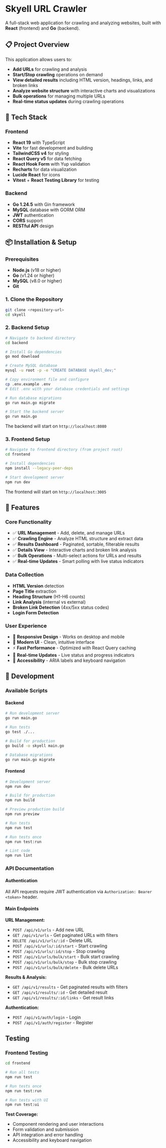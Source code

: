 # Skyell URL Crawler

A full-stack web application for crawling and analyzing websites, built with **React** (frontend) and **Go** (backend).

## 📋 **Project Overview**

This application allows users to:
- **Add URLs** for crawling and analysis
- **Start/Stop crawling** operations on demand
- **View detailed results** including HTML version, headings, links, and broken links
- **Analyze website structure** with interactive charts and visualizations
- **Bulk operations** for managing multiple URLs
- **Real-time status updates** during crawling operations

## 🚀 **Tech Stack**

### **Frontend**
- **React 19** with TypeScript
- **Vite** for fast development and building
- **TailwindCSS v4** for styling
- **React Query v5** for data fetching
- **React Hook Form** with Yup validation
- **Recharts** for data visualization
- **Lucide React** for icons
- **Vitest** + **React Testing Library** for testing

### **Backend**
- **Go 1.24.5** with Gin framework
- **MySQL** database with GORM ORM
- **JWT** authentication
- **CORS** support
- **RESTful API** design

## 📦 **Installation & Setup**

### **Prerequisites**
- **Node.js** (v18 or higher)
- **Go** (v1.24 or higher)
- **MySQL** (v8.0 or higher)
- **Git**

### **1. Clone the Repository**
```bash
git clone <repository-url>
cd skyell
```

### **2. Backend Setup**
```bash
# Navigate to backend directory
cd backend

# Install Go dependencies
go mod download

# Create MySQL database
mysql -u root -p -e "CREATE DATABASE skyell_dev;"

# Copy environment file and configure
cp .env.example .env
# Edit .env with your database credentials and settings

# Run database migrations
go run main.go migrate

# Start the backend server
go run main.go
```

The backend will start on `http://localhost:8080`

### **3. Frontend Setup**
```bash
# Navigate to frontend directory (from project root)
cd frontend

# Install dependencies
npm install --legacy-peer-deps

# Start development server
npm run dev
```

The frontend will start on `http://localhost:3005`

## 🎯 **Features**

### **Core Functionality**
- ✅ **URL Management** - Add, delete, and manage URLs
- ✅ **Crawling Engine** - Analyze HTML structure and extract data
- ✅ **Results Dashboard** - Paginated, sortable, filterable results
- ✅ **Details View** - Interactive charts and broken link analysis
- ✅ **Bulk Operations** - Multi-select actions for URLs and results
- ✅ **Real-time Updates** - Smart polling with live status indicators

### **Data Collection**
- **HTML Version** detection
- **Page Title** extraction
- **Heading Structure** (H1-H6 counts)
- **Link Analysis** (internal vs external)
- **Broken Link Detection** (4xx/5xx status codes)
- **Login Form Detection**

### **User Experience**
- 📱 **Responsive Design** - Works on desktop and mobile
- 🎨 **Modern UI** - Clean, intuitive interface
- ⚡ **Fast Performance** - Optimized with React Query caching
- 🔄 **Real-time Updates** - Live status and progress indicators
- 🎯 **Accessibility** - ARIA labels and keyboard navigation

## 🔧 **Development**

### **Available Scripts**

#### **Backend**
```bash
# Run development server
go run main.go

# Run tests
go test ./...

# Build for production
go build -o skyell main.go

# Database migrations
go run main.go migrate
```

#### **Frontend**
```bash
# Development server
npm run dev

# Build for production
npm run build

# Preview production build
npm run preview

# Run tests
npm run test

# Run tests once
npm run test:run

# Lint code
npm run lint
```

### **API Documentation**

#### **Authentication**
All API requests require JWT authentication via `Authorization: Bearer <token>` header.

#### **Main Endpoints**

**URL Management:**
- `POST /api/v1/urls` - Add new URL
- `GET /api/v1/urls` - Get paginated URLs with filters
- `DELETE /api/v1/urls/:id` - Delete URL
- `POST /api/v1/urls/:id/start` - Start crawling
- `POST /api/v1/urls/:id/stop` - Stop crawling
- `POST /api/v1/urls/bulk/start` - Bulk start crawling
- `POST /api/v1/urls/bulk/stop` - Bulk stop crawling  
- `POST /api/v1/urls/bulk/delete` - Bulk delete URLs

**Results & Analysis:**
- `GET /api/v1/results` - Get paginated results with filters
- `GET /api/v1/results/:id` - Get detailed result
- `GET /api/v1/results/:id/links` - Get result links

**Authentication:**
- `POST /api/v1/auth/login` - Login
- `POST /api/v1/auth/register` - Register


## **Testing**

### **Frontend Testing**
```bash
cd frontend

# Run all tests
npm run test

# Run tests once
npm run test:run

# Run tests with UI
npm run test:ui
```

**Test Coverage:**
- Component rendering and user interactions
- Form validation and submission
- API integration and error handling
- Accessibility and keyboard navigation